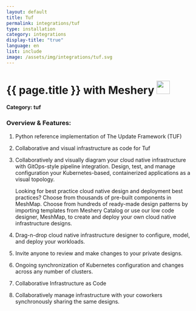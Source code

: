```yaml
---
layout: default
title: Tuf
permalink: integrations/tuf
type: installation
category: integrations
display-title: "true"
language: en
list: include
image: /assets/img/integrations/tuf.svg
---
```


<h1>{{ page.title }} with Meshery <img src="{{ page.image }}" style="width: 35px; height: 35px;" /></h1>


#### Category: tuf

### Overview & Features:
1. Python reference implementation of The Update Framework (TUF)

2. Collaborative and visual infrastructure as code for Tuf

4. 
    Collaboratively and visually diagram your cloud native infrastructure with GitOps-style pipeline integration. Design, test, and manage configuration your Kubernetes-based, containerized applications as a visual topology.



    Looking for best practice cloud native design and deployment best practices? Choose from thousands of pre-built components in MeshMap. Choose from hundreds of ready-made design patterns by importing templates from Meshery Catalog or use our low code designer, MeshMap, to create and deploy your own cloud native infrastructure designs.



5. Drag-n-drop cloud native infrastructure designer to configure, model, and deploy your workloads.

6. Invite anyone to review and make changes to your private designs.

7. Ongoing synchronization of Kubernetes configuration and changes across any number of clusters.

8. Collaborative Infrastructure as Code

9. Collaboratively manage infrastructure with your coworkers synchronously sharing the same designs.

